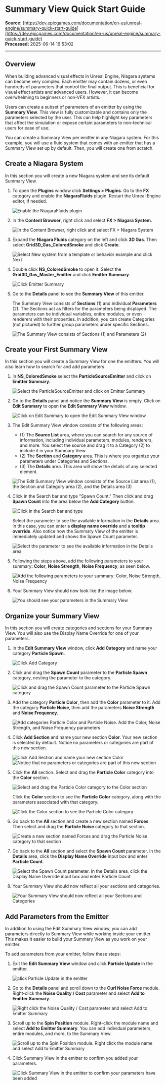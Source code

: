 # Summary View Quick Start Guide

**Source:** [https://dev.epicgames.com/documentation/en-us/unreal-engine/summary-quick-start-guide](https://dev.epicgames.com/documentation/en-us/unreal-engine/summary-quick-start-guide)  
**Processed:** 2025-06-14 16:53:02

---

## Overview

When building advanced visual effects in Unreal Engine, Niagara systems can become very complex. Each emitter may contain dozens, or even hundreds of parameters that control the final output. This is beneficial for visual effect artists and advanced users. However, it can become overwhelming to beginners or non-VFX artists.

Users can create a subset of parameters of an emitter by using the **Summary View**. This view is fully customizable and contains only the parameters selected by the user. This can help highlight key parameters that affect the simulation or expose certain parameters to non-technical users for ease of use.

You can create a Summary View per emitter in any Niagara system. For this example, you will use a fluid system that comes with an emitter that has a Summary View set up by default. Then, you will create one from scratch.

## Create a Niagara System

In this section you will create a new Niagara system and see its default Summary View.

1.  To open the **Plugins** window click **Settings > Plugins**. Go to the **FX** category and enable the **NiagaraFluids** plugin. Restart the Unreal Engine editor, if needed.
    
    ![Enable the NiagaraFluids plugin](https://d1iv7db44yhgxn.cloudfront.net/documentation/images/18c19e7e-b047-428e-b315-076346cb427a/niagara-summary-1.png)
2.  In the **Content Browser**, right click and select **FX > Niagara System**.
    
    ![In the Content Browser, right click and select FX > Niagara System](https://d1iv7db44yhgxn.cloudfront.net/documentation/images/c92e3539-cd75-4430-828b-8764e20622b4/niagara-browser-1.png)
3.  Expand the **Niagara Fluids** category on the left and click **3D Gas**. Then select **Grid3D\_Gas\_ColoredSmoke** and click **Create**.
    
    ![Select New system from a template or behavior example and click Next](https://d1iv7db44yhgxn.cloudfront.net/documentation/images/4ad0f636-c5f0-4dff-bc08-a0820be74fd0/niagara-browser-2.png)
4.  Double click **NS\_ColoredSmoke** to open it. Select the **Grid3D\_Gas\_Master\_Emitter** and click **Emitter Summary**.
    
    ![Click Emitter Summary](https://d1iv7db44yhgxn.cloudfront.net/documentation/images/ba46ad9c-7228-470f-9546-aef7ba54cf8a/niagara-summary-6.png)
5.  Go to the **Details** panel to see the **Summary View** of this emitter.
    
    The Summary View consists of **Sections** (1) and individual **Parameters** (2). The Sections act as filters for the parameters being displayed. The parameters can be individual variables, entire modules, or even renderers with their properties. In addition, you can create Categories (not pictured) to further group parameters under specific Sections.
    
    ![The Summary View consists of Sections (1) and Parameters (2)](https://d1iv7db44yhgxn.cloudfront.net/documentation/images/b08c13d6-346f-4777-9289-746a598b8b29/niagara-summary-7.png)

## Create your First Summary View

In this section you will create a Summary View for one the emitters. You will also learn how to search for and add parameters.

1.  In **NS\_ColoredSmoke** select the **ParticleSourceEmitter** and click on **Emitter Summary**.
    
    ![Select the ParticleSourceEmitter and click on Emitter Summary](https://d1iv7db44yhgxn.cloudfront.net/documentation/images/8ee53317-ea00-4ff3-b6bc-95d514cc93f6/niagara-summary-8.png)
2.  Go to the **Details** panel and notice the **Summary View** is empty. Click on **Edit Summary** to open the **Edit Summary View** window.
    
    ![Click on Edit Summary to open the Edit Summary View window](https://d1iv7db44yhgxn.cloudfront.net/documentation/images/5da01663-5328-4cd7-aa9e-a05a36a16e3b/niagara-summary-9.png)
3.  The Edit Summary View window consists of the following areas:
    
    -   (1) The **Source List** area, where you can search for any source of information, including individual parameters, modules, renderers, and more. You select the source and drag it to a Category (2) to include it in your Summary View.
    -   (2) The **Section** and **Category** area. This is where you organize your parameters under Categories and Sections.
    -   (3) The **Details** area. This area will show the details of any selected element.
    
    ![The Edit Summary View window consists of the Source List area (1),  the Section and Category area (2), and the Details area (3)](https://d1iv7db44yhgxn.cloudfront.net/documentation/images/8273d3e3-f622-4e0e-a125-6fb18af37be4/niagara-summary-10.png)
4.  Click in the Search bar and type "Spawn Count." Then click and drag **Spawn Count** into the area below the **Add Category** button.
    
    ![Click in the Search bar and type ](https://d1iv7db44yhgxn.cloudfront.net/documentation/images/15d9c6c9-2f0b-4125-a5c9-f9dba9b8e079/niagara-summary-11.png)
    
    Select the parameter to see the available information in the **Details** area. In this case, you can enter a **display name override** and a **tooltip override**. Also notice how the Summary View of the emitter is immediately updated and shows the Spawn Count parameter.
    
    ![Select the parameter to see the available information in the Details area](https://d1iv7db44yhgxn.cloudfront.net/documentation/images/e44ebd76-d40f-48ef-8c21-119815b521e3/niagara-summary-12.png)
5.  Following the steps above, add the following parameters to your summary: **Color**, **Noise Strength**, **Noise Frequency**, as seen below.
    
    ![Add the following parameters to your summary: Color, Noise Strength, Noise Frequency](https://d1iv7db44yhgxn.cloudfront.net/documentation/images/d391e987-04a1-493c-9cd4-ac5dae6f65ab/niagara-summary-13.png)
6.  Your Summary View should now look like the image below.
    
    ![You should see your parameters in the Summary View](https://d1iv7db44yhgxn.cloudfront.net/documentation/images/acffef9b-c260-404c-a222-c1ad3acf673d/niagara-summary-14.png)

## Organize your Summary View

In this section you will create categories and sections for your Summary View. You will also use the Display Name Override for one of your parameters.

1.  In the **Edit Summary View** window, click **Add Category** and name your category **Particle Spawn**.
    
    ![Click Add Category](https://d1iv7db44yhgxn.cloudfront.net/documentation/images/54a69838-7d72-4d4d-a691-8e3ed87ceb16/niagara-summary-15.png)
2.  Click and drag the **Spawn Count** parameter to the **Particle Spawn** category, nesting the parameter to the category.
    
    ![Click and drag the Spawn Count parameter to the Particle Spawn category](https://d1iv7db44yhgxn.cloudfront.net/documentation/images/21d30851-edaa-4159-ba17-c23bce0bb1bc/niagara-summary-17.png)
3.  Add the category **Particle Color**, then add the **Color** parameter to it. Add the category **Particle Noise**, then add the parameters **Noise Strength** and **Noise Frequency**.
    
    ![Add categories Particle Color and Particle Noise. Add the Color, Noise Strength, and Noise Frequency parameters](https://d1iv7db44yhgxn.cloudfront.net/documentation/images/7216fda2-1c3d-4a82-85bd-7b416254f8f2/niagara-summary-18.png)
4.  Click **Add Section** and name your new section **Color**. Your new section is selected by default. Notice no parameters or categories are part of this new section.
    
    ![Click Add Section and name your new section Color](https://d1iv7db44yhgxn.cloudfront.net/documentation/images/8982883e-7814-40ae-9aa5-e27ec7d39ddd/niagara-summary-19.png) ![Notice that no parameters or categories are part of this new section](https://d1iv7db44yhgxn.cloudfront.net/documentation/images/47bc1e9b-f8e0-4d17-aa00-2dcc59b921b4/niagara-summary-20.png)
5.  Click the **All** section. Select and drag the **Particle Color** category into the **Color** section.
    
    ![Select and drag the Particle Color category to the Color section](https://d1iv7db44yhgxn.cloudfront.net/documentation/images/5a2255ee-caf9-467c-8ed4-a19fc914202d/niagara-summary-21.png)
    
    Click the **Color** section to see the **Particle Color** category, along with the parameters associated with that category.
    
    ![Click the Color section to see the Particle Color category](https://d1iv7db44yhgxn.cloudfront.net/documentation/images/18115cb4-eebe-482d-8082-8389f0100de7/niagara-summary-22.png)
6.  Go back to the **All** section and create a new section named **Forces**. Then select and drag the **Particle Noise** category to that section.
    
    ![Create a new section named Forces and drag the Particle Noise category to that section](https://d1iv7db44yhgxn.cloudfront.net/documentation/images/cbcc0a32-27ac-45ee-b35c-0982cac02340/niagara-summary-23.png)
7.  Go back to the **All** section and select the **Spawn Count** parameter. In the **Details** area, click the **Display Name Override** input box and enter **Particle Count**.
    
    ![Select the Spawn Count parameter. In the Details area, click the Display Name Override input box and enter Particle Count](https://d1iv7db44yhgxn.cloudfront.net/documentation/images/19e3fe49-996a-4366-bb13-038a6583d6f6/niagara-summary-24.png)
8.  Your Summary View should now reflect all your sections and categories.
    
    ![Your Summary View should now reflect all your Sections and Categories](https://d1iv7db44yhgxn.cloudfront.net/documentation/images/b9edf09f-b790-4800-8bfc-8ef336adc567/niagara-summary-25.png)

## Add Parameters from the Emitter

In addition to using the Edit Summary View window, you can add parameters directly to Summary View while working inside your emitter. This makes it easier to build your Summary View as you work on your emitter.

To add parameters from your emitter, follow these steps:

1.  Exit the **Edit Summary View** window and click **Particle Update** in the emitter.
    
    ![click Particle Update in the emitter](https://d1iv7db44yhgxn.cloudfront.net/documentation/images/1aefcf3c-2c7b-4a6c-8baa-ddd53d4002bf/niagara-summary-26.png)
2.  Go to the **Details** panel and scroll down to the **Curl Noise Force** module. Right-click the **Noise Quality / Cost** parameter and select **Add to Emitter Summary**.
    
    ![Right click the Noise Quality / Cost parameter and select Add to Emitter Summary](https://d1iv7db44yhgxn.cloudfront.net/documentation/images/37fc659d-4c6a-4040-845c-ebeb0a801835/niagara-summary-27.png)
3.  Scroll up to the **Spin Position** module. Right-click the module name and select **Add to Emitter Summary**. You can add individual parameters, entire modules, and more, to the Summary View.
    
    ![Scroll up to the Spin Position module. Right click the module name and select Add to Emitter Summary](https://d1iv7db44yhgxn.cloudfront.net/documentation/images/e9b67942-a3bd-4974-91f7-f517b1d570e9/niagara-summary-28.png)
4.  Click Summary View in the emitter to confirm you added your parameters.
    
    ![Click Summary View in the emitter to confirm your parameters have been added](https://d1iv7db44yhgxn.cloudfront.net/documentation/images/fbac3fa9-6de0-4eb1-bdca-f4814423bdce/niagara-summary-29.png)